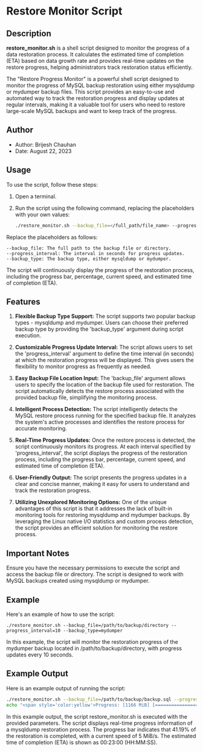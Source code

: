 # Restore Monitor Script

## Description

**restore_monitor.sh** is a shell script designed to monitor the progress of a data restoration process. It calculates the estimated time of completion (ETA) based on data growth rate and provides real-time updates on the restore progress, helping administrators track restoration status efficiently.

The "Restore Progress Monitor" is a powerful shell script designed to monitor the progress of MySQL backup restoration using either mysqldump or mydumper backup files. This script provides an easy-to-use and automated way to track the restoration progress and display updates at regular intervals, making it a valuable tool for users who need to restore large-scale MySQL backups and want to keep track of the progress.

## Author

- Author: Brijesh Chauhan
- Date: August 22, 2023

## Usage

To use the script, follow these steps:

1. Open a terminal.
2. Run the script using the following command, replacing the placeholders with your own values:
   
   ```bash
   ./restore_monitor.sh --backup_file=</full_path/file_name> --progress_interval=<interval_in_seconds> --backup_type=<mysqldump/mydumper>

Replace the placeholders as follows:

    --backup_file: The full path to the backup file or directory.
    --progress_interval: The interval in seconds for progress updates.
    --backup_type: The backup type, either mysqldump or mydumper.

The script will continuously display the progress of the restoration process, including the progress bar, percentage, current speed, and estimated time of completion (ETA).

## Features

1. **Flexible Backup Type Support:**
   The script supports two popular backup types - mysqldump and mydumper. Users can choose their preferred backup type by providing the 'backup_type' argument during script execution.

2. **Customizable Progress Update Interval:**
   The script allows users to set the 'progress_interval' argument to define the time interval (in seconds) at which the restoration progress will be displayed. This gives users the flexibility to monitor progress as frequently as needed.

3. **Easy Backup File Location Input:**
   The 'backup_file' argument allows users to specify the location of the backup file used for restoration. The script automatically detects the restore process associated with the provided backup file, simplifying the monitoring process.

4. **Intelligent Process Detection:**
   The script intelligently detects the MySQL restore process running for the specified backup file. It analyzes the system's active processes and identifies the restore process for accurate monitoring.

5. **Real-Time Progress Updates:**
   Once the restore process is detected, the script continuously monitors its progress. At each interval specified by 'progress_interval', the script displays the progress of the restoration process, including the progress bar, percentage, current speed, and estimated time of completion (ETA).

6. **User-Friendly Output:**
   The script presents the progress updates in a clear and concise manner, making it easy for users to understand and track the restoration progress.

7. **Utilizing Unexplored Monitoring Options:**
   One of the unique advantages of this script is that it addresses the lack of built-in monitoring tools for restoring mysqldump and mydumper backups. By leveraging the Linux native I/O statistics and custom process detection, the script provides an efficient solution for monitoring the restore process.

## Important Notes

Ensure you have the necessary permissions to execute the script and access the backup file or directory.
The script is designed to work with MySQL backups created using mysqldump or mydumper.

## Example

Here's an example of how to use the script:
```
./restore_monitor.sh --backup_file=/path/to/backup/directory --progress_interval=10 --backup_type=mydumper
```

In this example, the script will monitor the restoration progress of the mydumper backup located in /path/to/backup/directory, with progress updates every 10 seconds.

## Example Output

Here is an example output of running the script:

```bash
./restore_monitor.sh --backup_file=/path/to/backup/backup.sql --progress_interval=10 --backup_type=mysqldump
echo "<span style='color:yellow'>Progress: [1166 MiB] [========================================                                        ] 50.06%  [1 MiB/s]  ETA: 00:09:46
```

In this example output, the script restore_monitor.sh is executed with the provided parameters. The script displays real-time progress information of a mysqldump restoration process. The progress bar indicates that 41.19% of the restoration is completed, with a current speed of 5 MiB/s. The estimated time of completion (ETA) is shown as 00:23:00 (HH:MM:SS).
